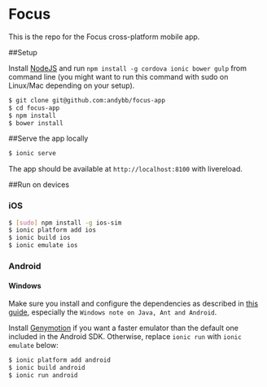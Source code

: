 Focus 
===============

This is the repo for the Focus cross-platform mobile app. 

##Setup 

Install [NodeJS](https://nodejs.org) and run `npm install -g cordova ionic bower gulp` from command line (you might want to run this command with sudo on Linux/Mac depending on your setup).

```bash
$ git clone git@github.com:andybb/focus-app
$ cd focus-app
$ npm install
$ bower install
```

##Serve the app locally

```bash
$ ionic serve
```

The app should be available at `http://localhost:8100` with livereload.

##Run on devices

### iOS

```bash
$ [sudo] npm install -g ios-sim
$ ionic platform add ios
$ ionic build ios
$ ionic emulate ios
```

### Android

#### Windows
Make sure you install and configure the dependencies as described in [this guide](http://ionicframework.com/docs/guide/installation.html), especially the `Windows note on Java, Ant and Android`.

Install [Genymotion](https://www.genymotion.com/) if you want a faster emulator than the default one included in the Android SDK. Otherwise, replace `ionic run` with `ionic emulate` below:

```bash
$ ionic platform add android
$ ionic build android
$ ionic run android
```
